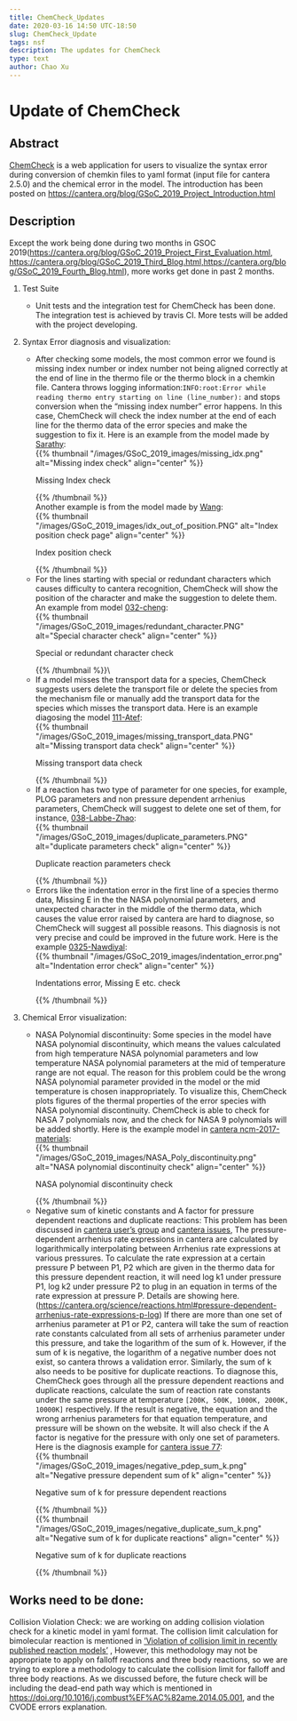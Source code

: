 ```yaml
---
title: ChemCheck_Updates
date: 2020-03-16 14:50 UTC-18:50
slug: ChemCheck_Update
tags: nsf
description: The updates for ChemCheck
type: text
author: Chao Xu
---
```


# Update of ChemCheck

## Abstract
[ChemCheck](https://github.com/comocheng/ChemCheck/tree/cx) is a web application for users to visualize the syntax error during conversion of  chemkin files to yaml format (input file for cantera 2.5.0) and the chemical error in the model.
The introduction has been posted on https://cantera.org/blog/GSoC_2019_Project_Introduction.html

## Description
Except the work being done during two months in GSOC 2019(https://cantera.org/blog/GSoC_2019_Project_First_Evaluation.html, https://cantera.org/blog/GSoC_2019_Third_Blog.html,https://cantera.org/blog/GSoC_2019_Fourth_Blog.html), more works get done in past 2 months. 
1. Test Suite
   - Unit tests and the integration test for ChemCheck has been done. The integration test is achieved by travis CI. More tests will be added with the project developing.
2. Syntax Error diagnosis and visualization:
   - After checking some models, the most common error we found is missing index number or index number not being aligned correctly at the end of line in the thermo file or the thermo block in a chemkin file. Cantera throws logging information:`INFO:root:Error while reading thermo entry starting on line (line_number):`  and stops conversion when the “missing index number” error happens. In this case, ChemCheck will check the index number at the end of each line for the thermo data of the error species and make the suggestion to fix it. Here is an example from the model made by [Sarathy](https://github.com/comocheng/ChemCheck/tree/cx/ChemCheck/media/examples/2028-Sarathy):\
   {{% thumbnail "/images/GSoC_2019_images/missing_idx.png" alt="Missing index check" align="center" %}}<p class="text-center">Missing Index check</p>{{% /thumbnail %}}\
Another example is from the model made by [Wang](https://github.com/comocheng/ChemCheck/tree/cx/ChemCheck/media/examples/335-Wang):\
{{% thumbnail "/images/GSoC_2019_images/idx_out_of_position.PNG" alt="Index position check page" align="center" %}}<p class="text-center">Index position check</p>{{% /thumbnail %}}
   - For the lines starting with special or redundant characters which causes difficulty to cantera recognition, ChemCheck will show the position of the character and make the  suggestion to delete them. An example from model [032-cheng](https://github.com/comocheng/ChemCheck/tree/cx/ChemCheck/media/examples/032-Cheng):\
   {{% thumbnail "/images/GSoC_2019_images/redundant_character.PNG" alt="Special character check" align="center" %}}<p class="text-center">Special or redundant character check</p>{{% /thumbnail %}}\
   - If a model misses the transport data for a species, ChemCheck suggests users delete the transport file or delete the species from the mechanism file or manually add the transport data for the species which misses the transport data. Here is an example diagosing the model [111-Atef](https://github.com/comocheng/ChemCheck/tree/cx/ChemCheck/media/examples/111-Atef):\
   {{% thumbnail "/images/GSoC_2019_images/missing_transport_data.PNG" alt="Missing transport data check" align="center" %}}<p class="text-center">Missing transport data check</p>{{% /thumbnail %}}
   - If a reaction has two type of parameter for one species, for example, PLOG parameters and non pressure dependent arrhenius parameters, ChemCheck will suggest to delete one set of them, for instance, [038-Labbe-Zhao](https://github.com/comocheng/ChemCheck/tree/cx/ChemCheck/media/examples/038-Labbe-Zhao):\
   {{% thumbnail "/images/GSoC_2019_images/duplicate_parameters.PNG" alt="duplicate parameters check" align="center" %}}<p class="text-center">Duplicate reaction parameters check</p>{{% /thumbnail %}}
   - Errors like the indentation error in the first line of a species thermo data, Missing E in the the NASA polynomial parameters, and unexpected character in the middle of the thermo data, which causes the value error raised by cantera are hard to diagnose, so ChemCheck will suggest all possible reasons. This diagnosis is not very precise and could be improved in the future work. Here is the example [0325-Nawdiyal](https://github.com/comocheng/ChemCheck/tree/cx/ChemCheck/media/examples/0325-Nawdiyal):\
   {{% thumbnail "/images/GSoC_2019_images/indentation_error.png" alt="Indentation error check" align="center" %}}<p class="text-center">Indentations error, Missing E etc. check</p>{{% /thumbnail %}}

3. Chemical Error visualization:
   - NASA Polynomial discontinuity:
Some species in the model have NASA polynomial discontinuity, which means the values calculated from high temperature NASA polynomial parameters and low temperature NASA polynomial parameters at the mid of temperature range are not equal. The reason for this problem could be the wrong NASA polynomial parameter provided in the model or the mid temperature is chosen inappropriately. To visualize this, ChemCheck plots figures of the thermal properties of the error species with NASA polynomial discontinuity.
ChemCheck is able to check for NASA 7 polynomials now, and the check for NASA 9 polynomials will be added shortly. Here is the example model in [cantera ncm-2017-materials](https://github.com/Cantera/ncm-2017-materials/tree/master/mech_debug):\
{{% thumbnail "/images/GSoC_2019_images/NASA_Poly_discontinuity.png" alt="NASA polynomial discontinuity check" align="center" %}}<p class="text-center">NASA polynomial discontinuity check</p>{{% /thumbnail %}}
   - Negative sum of kinetic constants and A factor for pressure dependent reactions and duplicate reactions:
This problem has been discussed in [cantera user’s group](https://groups.google.com/forum/#!topic/cantera-users/zy4GOvsiYVM/discussion) and [cantera issues](https://github.com/Cantera/cantera-website/issues/77),
The pressure-dependent arrhenius rate expressions in cantera are calculated by logarithmically interpolating between Arrhenius rate expressions at various pressures. To calculate the rate expression at a certain pressure P between P1, P2 which are given in the thermo data for this pressure dependent reaction, it will need log k1 under pressure P1, log k2 under pressure P2 to plug in an equation in terms of the rate expression at pressure P.  Details are showing here. (https://cantera.org/science/reactions.html#pressure-dependent-arrhenius-rate-expressions-p-log) If there are more than one set of arrhenius parameter at P1 or P2, cantera will take the sum of reaction rate constants calculated from all sets of arrhenius parameter under this pressure, and take the logarithm of the sum of k. However, if the sum of k is negative, the logarithm of a negative number does not exist, so cantera throws a validation error. Similarly, the sum of k also needs to be positive for duplicate reactions.
To diagnose this, ChemCheck goes through all the pressure dependent reactions and duplicate reactions, calculate the sum of reaction rate constants under the same pressure at temperature `[200K, 500K, 1000K, 2000K, 10000K]` respectively. If the result is negative, the equation and the wrong arrhenius parameters for that equation temperature, and pressure will be shown on the website. It will also check if the A factor is negative for the pressure with only one set of parameters.
Here is the diagnosis example for [cantera issue 77](https://github.com/Cantera/cantera-website/issues/77):\
{{% thumbnail "/images/GSoC_2019_images/negative_pdep_sum_k.png" alt="Negative pressure dependent sum of k" align="center" %}}<p class="text-center">Negative sum of k for pressure dependent reactions</p>{{% /thumbnail %}}\
{{% thumbnail "/images/GSoC_2019_images/negative_duplicate_sum_k.png" alt="Negative sum of k for duplicate reactions" align="center" %}}<p class="text-center">Negative sum of k for duplicate reactions</p>{{% /thumbnail %}}
## Works need to be done:
Collision Violation Check: we are working on adding collision violation check for a kinetic model in yaml format. The collision limit calculation for bimolecular reaction  is mentioned in [’Violation of collision limit in recently published reaction models’](https://doi.org/10.1016/j.combustflame.2017.08.005) , However, this methodology may not be appropriate to apply on falloff reactions and three body reactions, so we are trying to explore a  methodology to calculate the collision limit for falloff and three body reactions. 
As we discussed before, the future check will be including the dead-end path way which is mentioned in https://doi.org/10.1016/j.combust%EF%AC%82ame.2014.05.001, and the CVODE errors explanation.
 

